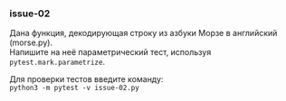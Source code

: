 ### issue-02
Дана функция, декодирующая строку из азбуки Морзе в английский (morse.py).    
Напишите на неё параметрический тест, используя ```pytest.mark.parametrize```.     

Для проверки тестов введите команду:   
```python3 -m pytest -v issue-02.py```